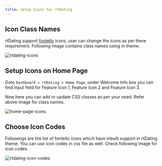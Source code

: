 ```yaml
---
title: Setup Icons for rtDating
---
```


## Icon Class Names

rtDating support [fontello](http://fontello.com/) icons, user can change the icons as per there requirement. Following image contains class names using in theme.

![rtdating-icons](https://cloud.githubusercontent.com/assets/1140315/5297539/d49868ac-7bd5-11e4-9f01-611a10b6298b.png)


## Setup Icons on Home Page


Goto `Dashboard > rtDating > Home Page`, under Welcome Info box you can find input field for Feature Icon 1, Feature Icon 2 and Feature Icon 3.

Now here you can add or update CSS classes as per your need. Refer above image for class names.

![home-page-icons](https://cloud.githubusercontent.com/assets/1140315/5297726/2619ae78-7bd8-11e4-84c5-d45764fbd295.png)


## Choose Icon Codes


Followings are the list of fontello icons which have inbuilt support in rtDating theme. You can use icon codes in css file as well. Check following image for icon codes.

![rtdating-icon-codes](https://cloud.githubusercontent.com/assets/1140315/5297996/d4ac8b74-7bdb-11e4-8c0d-e515c583d288.png)
